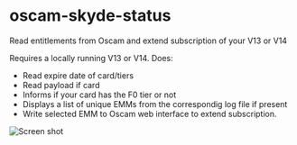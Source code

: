 # oscam-skyde-status
Read entitlements from Oscam and extend subscription of your V13 or V14

Requires a locally running V13 or V14. Does:
* Read expire date of card/tiers
* Read payload if card
* Informs if your card has the F0 tier or not
* Displays a list of unique EMMs from the correspondig log file if present
* Write selected EMM to Oscam web interface to extend subscription.

![Screen shot](https://cloud.githubusercontent.com/assets/15088943/19221762/b508337c-8e49-11e6-9651-bfbd1fba932e.jpg)
